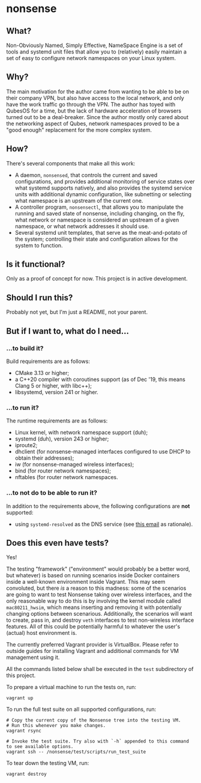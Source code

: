 # nonsense

## What?

Non-Obviously Named, Simply Effective, NameSpace Engine is a set of tools and systemd unit files that allow you
to (relatively) easily maintain a set of easy to configure network namespaces on your Linux system.

## Why?

The main motivation for the author came from wanting to be able to be on their company VPN, but also have access
to the local network, and only have the work traffic go through the VPN. The author has toyed with QubesOS for a
time, but the lack of hardware acceleration of browsers turned out to be a deal-breaker. Since the author mostly
only cared about the networking aspect of Qubes, network namespaces proved to be a "good enough" replacement for
the more complex system.

## How?

There's several components that make all this work:

  * A daemon, `nonsensed`, that controls the current and saved configurations, and provides additional monitoring
  of service states over what systemd supports natively, and also provides the systemd service units with
  additional dynamic configuration, like subnetting or selecting what namespace is an upstream of the current one.
  * A controller program, `nonsensectl`, that allows you to manipulate the running and saved state of nonsense,
  including changing, on the fly, what network or namespace is considered an upstream of a given namespace, or
  what network addresses it should use.
  * Several systemd unit templates, that serve as the meat-and-potato of the system; controlling their state and
  configuration allows for the system to function.

## Is it functional?

Only as a proof of concept for now. This project is in active development.

## Should I run this?

Probably not yet, but I'm just a README, not your parent.

## But if I want to, what do I need...

### ...to build it?

Build requirements are as follows:

  * CMake 3.13 or higher;
  * a C++20 compiler with coroutines support (as of Dec '19, this means Clang 5 or higher, with libc++);
  * libsystemd, version 241 or higher.

### ...to run it?

The runtime requirements are as follows:

  * Linux kernel, with network namespace support (duh);
  * systemd (duh), version 243 or higher;
  * iproute2;
  * dhclient (for nonsense-managed interfaces configured to use DHCP to obtain their addresses);
  * iw (for nonsense-managed wireless interfaces);
  * bind (for router network namespaces);
  * nftables (for router network namespaces.

### ...to not do to be able to run it?

In addition to the requirements above, the following configurations are **not** supported:

  * using `systemd-resolved` as the DNS service (see
  [this email](https://lists.freedesktop.org/archives/systemd-devel/2017-May/038934.html) as rationale).

## Does this even have tests?

Yes!

The testing "framework" ("environment" would probably be a better word, but whatever) is based on running scenarios
inside Docker containers inside a well-known environment inside Vagrant. This may seem convoluted, but there _is_ a
reason to this madness: some of the scenarios are going to want to test Nonsense taking over wireless interfaces,
and the only reasonable way to do this is by involving the kernel module called `mac80211_hwsim`, which means
inserting and removing it with potentially changing options between scenarious. Additionally, the scenarios will
want to create, pass in, and destroy `veth` interfaces to test non-wireless interface features. All of this could
be potentially harmful to whatever the user's (actual) host environment is.

The currently preferred Vagrant provider is VirtualBox. Please refer to outside guides for installing Vagrant and
additional commands for VM management using it.

All the commands listed below shall be executed in the `test` subdirectory of this project.

To prepare a virtual machine to run the tests on, run:

```
vagrant up
```

To run the full test suite on all supported configurations, run:

```
# Copy the current copy of the Nonsense tree into the testing VM.
# Run this whenever you make changes.
vagrant rsync

# Invoke the test suite. Try also with `-h` appended to this command to see available options.
vagrant ssh -- /nonsense/test/scripts/run_test_suite
```

To tear down the testing VM, run:

```
vagrant destroy
```

